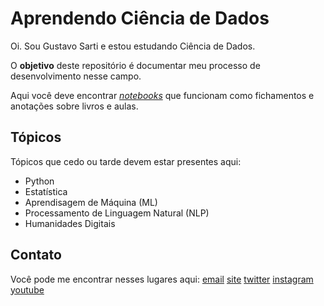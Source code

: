 # Aprendendo Ciência de Dados

Oi. Sou Gustavo Sarti e estou estudando Ciência de Dados. 

O **objetivo** deste repositório é documentar meu processo de desenvolvimento nesse campo. 

Aqui você deve encontrar [_notebooks_](https://pt.wikipedia.org/wiki/Projeto_Jupyter#Notebook_Jupyter) que funcionam como fichamentos e anotações sobre livros e aulas.

## Tópicos

Tópicos que cedo ou tarde devem estar presentes aqui:
* Python
* Estatística
* Aprendisagem de Máquina (ML)
* Processamento de Linguagem Natural (NLP)
* Humanidades Digitais

## Contato

Você pode me encontrar nesses lugares aqui:
[email](gmsarti@gmail.com)
[site](gmsarti.github.io)
[twitter](twitter.com/gmsarti)
[instagram](instagram.com/gmsarti)
[youtube](https://www.youtube.com/channel/UC9ebso0cDD-T_0VjUDh2pRQ?)